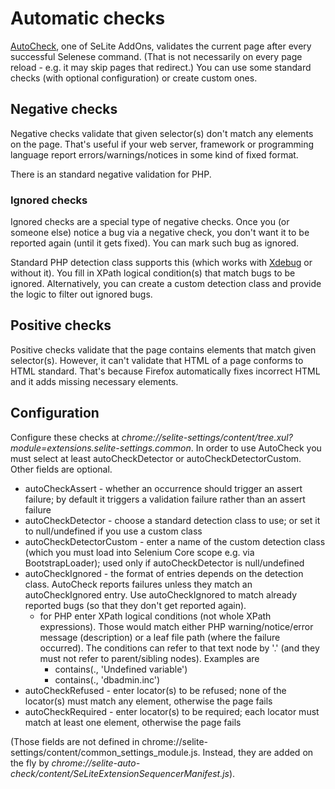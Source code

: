 # Automatic checks #
[AutoCheck](https://addons.mozilla.org/en-US/firefox/addon/selite-auto-check/versions/), one of SeLite AddOns, validates the current page after every successful Selenese command. (That is not necessarily on every page reload - e.g. it may skip pages that redirect.) You can use some standard checks (with optional configuration) or create custom ones.

## Negative checks ##
Negative checks validate that given selector(s) don't match any elements on the page. That's useful if your web server, framework or programming language report errors/warnings/notices in some kind of fixed format.

There is an standard negative validation for PHP.

### Ignored checks ###
Ignored checks are a special type of negative checks. Once you (or someone else) notice a bug via a negative check, you don't want it to be reported again (until it gets fixed). You can mark such bug as ignored.

Standard PHP detection class supports this (which works with [Xdebug](http://xdebug.org/) or without it). You fill in XPath logical condition(s) that match bugs to be ignored. Alternatively, you can create a custom detection class and provide the logic to filter out ignored bugs.

## Positive checks ##
Positive checks validate that the page contains elements that match given selector(s). However, it can't validate that HTML of a page conforms to HTML standard. That's because Firefox automatically fixes incorrect HTML and it adds missing necessary elements.

## Configuration ##
Configure these checks at _chrome://selite-settings/content/tree.xul?module=extensions.selite-settings.common_. In order to use AutoCheck you must select at least autoCheckDetector or autoCheckDetectorCustom. Other fields are optional.
  * autoCheckAssert - whether an occurrence should trigger an assert failure; by default it triggers a validation failure rather than an assert failure
  * autoCheckDetector - choose a standard detection class to use; or set it to null/undefined if you use a custom class
  * autoCheckDetectorCustom - enter a name of the custom detection class (which you must load into Selenium Core scope e.g. via BootstrapLoader); used only if autoCheckDetector is null/undefined
  * autoCheckIgnored - the format of entries depends on the detection class. AutoCheck reports failures unless they match an autoCheckIgnored entry. Use autoCheckIgnored to match already reported bugs (so that they don't get reported again).
    * for PHP enter XPath logical conditions (not whole XPath expressions). Those would match either PHP warning/notice/error message (description) or a leaf file path (where the failure occurred). The conditions can refer to that text node by '.' (and they must not refer to parent/sibling nodes). Examples are
      * contains(., 'Undefined variable')
      * contains(., 'dbadmin.inc')
  * autoCheckRefused - enter locator(s) to be refused; none of the locator(s) must match any element, otherwise the page fails
  * autoCheckRequired - enter locator(s) to be required; each locator must match at least one element, otherwise the page fails

(Those fields are not defined in chrome://selite-settings/content/common\_settings\_module.js. Instead, they are added on the fly by _chrome://selite-auto-check/content/SeLiteExtensionSequencerManifest.js_).